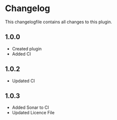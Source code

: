 # Changelog

This changelogfile contains all changes to this plugin.

## 1.0.0

- Created plugin 
- Added CI

## 1.0.2

- Updated CI

## 1.0.3

- Added Sonar to CI
- Updated Licence File